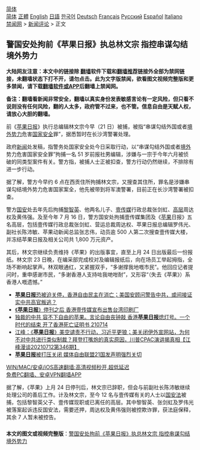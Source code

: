  <!-- 面包屑导航 --> <div class="breadcrumb"><!-- GTranslate: https://gtranslate.io/ -->  <div class="switcher notranslate">  <div class="selected">  <a href="#" onclick="return false;"> 简体</a>  </div>  <div class="option">  <a href="https://www.bannedbook.org" onclick="doGTranslate('zh-CN|zh-CN');jQuery('div.switcher div.selected a').html(jQuery(this).html());return false;" title="简体中文" class="nturl selected"> 简体</a>  <a href="https://www.bannedbook.org/zh-tw/" onclick="doGTranslate('zh-CN|zh-TW');jQuery('div.switcher div.selected a').html(jQuery(this).html());return false;" title="繁體中文" class="nturl"> 正體</a>  <a href="https://www.bannedbook.org/en/" onclick="doGTranslate('zh-CN|en');jQuery('div.switcher div.selected a').html(jQuery(this).html());return false;" title="English" class="nturl"> English</a>  <a href="https://www.bannedbook.org/ja/" onclick="doGTranslate('zh-CN|ja');jQuery('div.switcher div.selected a').html(jQuery(this).html());return false;" title="日本語" class="nturl"> 日語</a>  <a href="https://www.bannedbook.org/ko/" onclick="doGTranslate('zh-CN|ko');jQuery('div.switcher div.selected a').html(jQuery(this).html());return false;" title="한국어" class="nturl"> 한국어</a>  <a href="https://www.bannedbook.org/de/" onclick="doGTranslate('zh-CN|de');jQuery('div.switcher div.selected a').html(jQuery(this).html());return false;" title="Deutsch" class="nturl"> Deutsch</a>  <a href="https://www.bannedbook.org/fr/" onclick="doGTranslate('zh-CN|fr');jQuery('div.switcher div.selected a').html(jQuery(this).html());return false;" title="Français" class="nturl"> Français</a>  <a href="https://www.bannedbook.org/ru/" onclick="doGTranslate('zh-CN|ru');jQuery('div.switcher div.selected a').html(jQuery(this).html());return false;" title="Русский" class="nturl"> Русский</a>  <a href="https://www.bannedbook.org/es/" onclick="doGTranslate('zh-CN|es');jQuery('div.switcher div.selected a').html(jQuery(this).html());return false;" title="Español" class="nturl"> Español</a>  <a href="https://www.bannedbook.org/it/" onclick="doGTranslate('zh-CN|it');jQuery('div.switcher div.selected a').html(jQuery(this).html());return false;" title="Italiano" class="nturl"> Italiano</a>  </div>  </div>      <div class='breadcrumb-sub'><!-- Breadcrumb NavXT 6.3.0 --> <a href="https://www.bannedbook.org/" class="home">禁闻网</a> &gt; <a href="https://www.bannedbook.org/bnews/comments/" class="category">新闻评论</a> &gt; 正文</div></div><h2>警国安处拘前《苹果日报》执总林文宗 指控串谋勾结境外势力</h2> <p class="notice"><b>大陆网友注意：本文中的链接除 <a href="https://github.com/bannedbook/fanqiang" >翻墙</a>软件下载和<a href="https://github.com/killgcd/justmysocks/blob/master/README.md">翻墙推荐</a>链接外全部为禁网链接，未翻墙状态下打不开，请勿点击。此为文字版禁闻，欲看图文视频完整版和更多禁闻，请下载<a href="https://github.com/bannedbook/fanqiang">翻墙软件或APP</a>后翻墙上禁闻网。</p><p>备注：翻墙看新闻非常安全，翻墙以真实身份发表敏感言论有一定风险，但只看不说则没有任何风险，翻的人太多，政府管不过来，也不管。信息自由是天赋人权，请放心大胆的翻墙。</b></p>  <div class="entry">  <p>前《<a href="https://www.bannedbook.org/bnews/tag/%e8%8b%b9%e6%9e%9c%e6%97%a5%e6%8a%a5/" class="st_tag internal_tag" rel="tag" title="标签 苹果日报 下的日志">苹果日报</a>》执行总编辑林文宗今早（21 日）被捕，被指“串谋勾结外国或者<a href="https://www.bannedbook.org/bnews/tag/%e5%a2%83%e5%a4%96%e5%8a%bf%e5%8a%9b/" class="st_tag internal_tag" rel="tag" title="标签 境外势力 下的日志">境外势力</a>危害<a href="https://www.bannedbook.org/bnews/tag/%e5%9b%bd%e5%ae%b6%e5%ae%89%e5%85%a8/" class="st_tag internal_tag" rel="tag" title="标签 国家安全 下的日志">国家安全</a>罪”，据悉暂时在长沙湾警署处理。</p> <p>政府<span class='wp_keywordlink_affiliate'><a href="https://www.bannedbook.org/" title="新闻">新闻</a></span>处发稿，指警务处国家安全处今日采取行动，以“串谋勾结外国或者<a href="https://www.bannedbook.org/bnews/tag/%E5%A2%83%E5%A4%96/" class="st_tag internal_tag" rel="tag" title="标签 境外 下的日志">境外</a>势力危害国家安全罪”拘捕一名 51 岁前报社男编辑，涉嫌与一宗于今年六月被侦破的同类型案件有关。警方指，被捕人士正被扣查，警方行动仍然继续，不排除有进一步行动。</p>  <p>据了解，警方今早约 6 点在西贡住所拘捕林文宗，又搜查其住所，罪名是涉嫌串谋勾结境外势力危害国家案全，他先被带到将军澳警署，目前正在长沙湾警署被扣查。</p> <p>警方<a href="https://www.bannedbook.org/bnews/tag/%E5%9B%BD%E5%AE%89/" class="st_tag internal_tag" rel="tag" title="标签 国安 下的日志">国安</a>处去年先后拘捕<a href="https://www.bannedbook.org/bnews/tag/%e9%bb%8e%e6%99%ba%e8%8b%b1/" class="st_tag internal_tag" rel="tag" title="标签 黎智英 下的日志">黎智英</a>、他两名儿子、<a href="https://www.bannedbook.org/bnews/tag/%E5%A3%B9%E4%BC%A0%E5%AA%92/" class="st_tag internal_tag" rel="tag" title="标签 壹传媒 下的日志">壹传媒</a>行政总裁张剑虹、<span class='wp_keywordlink_affiliate'><a href="https://www.bannedbook.org/bnews/ccpdope/" title="中共高层内幕" target="_blank">高层</a></span>周达权及黄伟强。及至今年 7 月 16 日，警方国安处拘捕壹传媒集团及《<a href="https://www.bannedbook.org/bnews/tag/%e8%8b%b9%e6%9e%9c/" class="st_tag internal_tag" rel="tag" title="标签 苹果 下的日志">苹果</a>日报》五名高层，包括壹传媒行政总裁张剑虹、营运总裁周达权、苹果日报总编辑罗伟光、副社长陈沛敏、苹果动新闻总监张志伟，动员逾 500 人第二次搜查壹传媒大楼，并冻结苹果日报及相关公司共 1,800 万元资产。</p>  <p>其后，林文宗继续负责维持《苹果》的出版事宜，直至上月 24 日出版最后一份报纸。林文宗 23 日晚，在编采部完成校对及编辑报纸后，向在场员工举起拇指，全场不断响起掌声。林双眼通红，又紧握双手，“多谢撑我地嘅市民”。他回应记者提问时，重申感谢市民，“多谢香港人支持咗我哋咁耐”，又形容“（失去《苹果》）系香港人嘅遗憾。”</p> <ul class='op-related-articles' title='相关阅读'> <li><a href='https://www.bannedbook.org/bnews/comments/20210719/1590032.html' target='_blank'><b>苹果日报</b>恐被迫关停，香港自由民主在消亡；美国安顾问警告中共，或间接证实中共高官叛逃？</a></li> <li><a href='https://www.bannedbook.org/bnews/ssgc/20210715/1587200.html' target='_blank'>《<b>苹果日报</b>》停刊之后 香港壹传媒宣布出售台湾印刷厂</a></li> <li><a href='https://www.bannedbook.org/bnews/bannedvideo/20210714/1587013.html' target='_blank'>独裁的中共 容不下自由的苹果。言论自由丧钟敲 香港<b>苹果日报</b>熄灯号。一个时代的结束 开了香港死亡证明书 210714</a></li> <li><a href='https://www.bannedbook.org/bnews/cbnews/20210713/1586059.html' target='_blank'>江峰：《<b>苹果日报</b>》美空谴责不行动，习近平更狼；美关闭伊外宣网站，为何不对中共进行类似制裁？拜登打嘴炮的真实原因，川普CPAC演讲揭真相【江峰漫谈20210712第346期】</a></li> <li><a href='https://www.bannedbook.org/bnews/headline/20210712/1585127.html' target='_blank'><b>苹果日报</b>被打压关闭 媒体自由联盟21国发声明强烈关切</a></li> </ul> <p class="texttj"> <a href="https://github.com/bannedbook/fanqiang/wiki/V2ray%E6%9C%BA%E5%9C%BA" target="_blank">WIN/MAC/安卓/iOS高速翻墙:高清视频秒开,超低延迟</a><br/> <a href="https://github.com/bannedbook/fanqiang/wiki/%E7%A6%81%E9%97%BB%E7%BD%91%E5%AE%89%E5%8D%93%E7%BF%BB%E5%A2%99%E6%96%B0%E9%97%BBAPP" target="_blank">免费PC翻墙、安卓VPN翻墙APP</a></p> <p>据了解，《苹果》上月 24 日停刊后，林文宗已辞职，但会与前副社长陈沛敏继续处理公司的善后工作。计及林文宗，至今 12 名与壹传媒有关的人士以<a href="https://www.bannedbook.org/bnews/tag/%e5%9b%bd%e5%ae%89%e6%b3%95/" class="st_tag internal_tag" rel="tag" title="标签 国安法 下的日志">国安法</a>被捕，包括黎智英父子、壹传媒现职或已离任的高层。其中黎智英、张剑虹及罗伟光被落案起诉违反国安法，需要还押，周达权及黄伟强则被控欺诈罪，获法庭保释，其余 7 人暂未被控告。  </p><a name='sharetosocial'></a>  <div style="margin-bottom:5px;padding-bottom:5px;clear:both"> <div id="archive-pix-1" class="banner-ads"> <!-- AuctionX Display platform tag START --> <div id="26318x728x90x621x_ADSLOT2" clicktrack="%%CLICK_URL_ESC%%"></div> <!-- AuctionX Display platform tag END --> </div> <div id="archive-pix-2" class="banner-ads"> <!-- AuctionX Display platform tag START --> <div id="26315x300x250x621x_ADSLOT2" clicktrack="%%CLICK_URL_ESC%%"></div> <!-- AuctionX Display platform tag END --> </div> </div>  <div id="archive-pix-1" class="banner-ads"> <!-- AuctionX Display platform tag START --> <div id="26318x728x90x621x_ADSLOT3" clicktrack="%%CLICK_URL_ESC%%"></div> <!-- AuctionX Display platform tag END --> </div> <div><b>本文的图文或视频完整版</b>：<a href='https://www.bannedbook.org/bnews/comments/20210721/1591291.html'>警国安处拘前《苹果日报》执总林文宗 指控串谋勾结境外势力</a></div>  </div><!--END ENTRY--> 